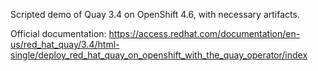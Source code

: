 Scripted demo of Quay 3.4 on OpenShift 4.6, with necessary artifacts.

Official documentation: https://access.redhat.com/documentation/en-us/red_hat_quay/3.4/html-single/deploy_red_hat_quay_on_openshift_with_the_quay_operator/index
